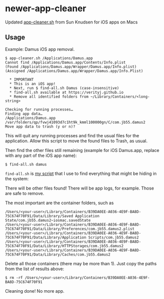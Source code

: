 # newer-app-cleaner

Updated [app-cleaner.sh](https://github.com/sunknudsen/privacy-guides/tree/master/how-to-clean-uninstall-macos-apps-using-appcleaner-open-source-alternative) from Sun Knudsen for iOS apps on Macs

## Usage

Example: Damus iOS app removal.

```
$ app-cleaner.sh /Applications/Damus.app
Cannot find /Applications/Damus.app/Contents/Info.plist
(Found /Applications/Damus.app/Wrapper/Damus.app/Info.plist)
(Assigned /Applications/Damus.app/Wrapper/Damus.app/Info.Plist)

  * IMPORTANT
  * This is an iOS app!
  * Next, run $ find-all.sh Damus (case-insensitive)
  * find-all.sh available at https://verityj.github.io
  * Remove all identified folders from ~/Library/Containers/<long-string>

Checking for running processes…
Finding app data…
/Applications/Damus.app
/var/folders/qp/fvwj41093d7c1ht9k_kmml100000gn/C/com.jb55.damus2
Move app data to trash (y or n)?
```

This will quit any running processes and find the usual files for the application.
Allow this script to move the found files to Trash, as usual.

Then find the other files still remaining (example for iOS Damus.app, replace with any part of the iOS app name):

```
$ find-all.sh damus
```

`find-all.sh` is [my script](https://gist.github.com/verityj/1baf59b95a7da5f03a44ce0620a4253d) that I use to find everything that might be hiding in the system:

There will be other files found! There will be app logs, for example. Those are safe to remove.

The most important are the container folders, such as

```
/Users/<your-user>/Library/Containers/B39DA0EE-A036-4E9F-BA8D-75C674F70F91/Data/Library/Saved Application State/com.jb55.damus2~iosmac.savedState
/Users/<your-user>/Library/Containers/B39DA0EE-A036-4E9F-BA8D-75C674F70F91/Data/Library/Preferences/com.jb55.damus2.plist
/Users/<your-user>/Library/Containers/B39DA0EE-A036-4E9F-BA8D-75C674F70F91/Data/Library/Application Scripts/com.jb55.damus2
/Users/<your-user>/Library/Containers/B39DA0EE-A036-4E9F-BA8D-75C674F70F91/Data/Library/HTTPStorages/com.jb55.damus2
/Users/<your-user>/Library/Containers/B39DA0EE-A036-4E9F-BA8D-75C674F70F91/Data/Library/Caches/com.jb55.damus2
```

Delete all those containers (there may be more than 1). Just copy the paths from the list of results above:
```
$ rm -rf /Users/<your-user>/Library/Containers/B39DA0EE-A036-4E9F-BA8D-75C674F70F91
```

Cleaning done! No more app.
